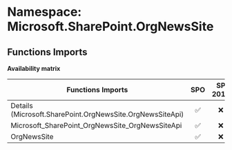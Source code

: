 # Namespace: Microsoft.SharePoint.OrgNewsSite

## Functions Imports

**Availability matrix**

Functions Imports | SPO | SP 2019 | SP 2016 | SP 2013
----------|:---:|:-------:|:-------:|:-------
Details (Microsoft.SharePoint.OrgNewsSite.OrgNewsSiteApi) | ✅ | ❌ | ❌ | ❌
Microsoft_SharePoint_OrgNewsSite_OrgNewsSiteApi | ✅ | ❌ | ❌ | ❌
OrgNewsSite | ✅ | ❌ | ❌ | ❌